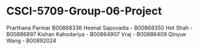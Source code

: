 # CSCI-5709-Group-06-Project

Prarthana Parmar B00868336
Heenal Sapovadia - B00868350
Het Shah - B00886897
Kishan Kahodariya - B00864907
Vraj - B00886409
Qinyue Wang - B00892024
